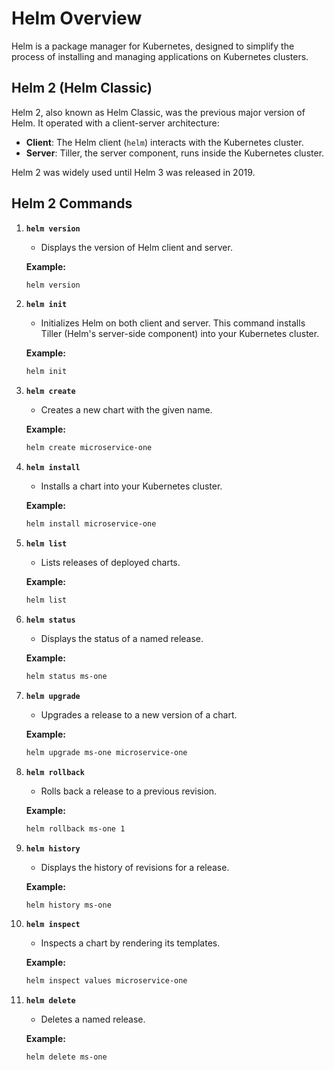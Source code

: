 # Helm Overview

Helm is a package manager for Kubernetes, designed to simplify the process of installing and managing applications on Kubernetes clusters.

## Helm 2 (Helm Classic)

Helm 2, also known as Helm Classic, was the previous major version of Helm. It operated with a client-server architecture:

- **Client**: The Helm client (`helm`) interacts with the Kubernetes cluster.
- **Server**: Tiller, the server component, runs inside the Kubernetes cluster.

Helm 2 was widely used until Helm 3 was released in 2019.

## Helm 2 Commands

1. **`helm version`**
   - Displays the version of Helm client and server.

   **Example:**
   ```bash
   helm version
   ```

2. **`helm init`**
   - Initializes Helm on both client and server. This command installs Tiller (Helm's server-side component) into your Kubernetes cluster.

   **Example:**
   ```bash
   helm init
   ```

3. **`helm create`**
   - Creates a new chart with the given name.

   **Example:**
   ```bash
   helm create microservice-one
   ```

4. **`helm install`**
   - Installs a chart into your Kubernetes cluster.

   **Example:**
   ```bash
   helm install microservice-one
   ```

5. **`helm list`**
   - Lists releases of deployed charts.

   **Example:**
   ```bash
   helm list
   ```

6. **`helm status`**
   - Displays the status of a named release.

   **Example:**
   ```bash
   helm status ms-one
   ```

7. **`helm upgrade`**
   - Upgrades a release to a new version of a chart.

   **Example:**
   ```bash
   helm upgrade ms-one microservice-one
   ```

8. **`helm rollback`**
   - Rolls back a release to a previous revision.

   **Example:**
   ```bash
   helm rollback ms-one 1
   ```

9. **`helm history`**
   - Displays the history of revisions for a release.

   **Example:**
   ```bash
   helm history ms-one
   ```

10. **`helm inspect`**
    - Inspects a chart by rendering its templates.

    **Example:**
    ```bash
    helm inspect values microservice-one
    ```

11. **`helm delete`**
    - Deletes a named release.

    **Example:**
    ```bash
    helm delete ms-one
    ```
